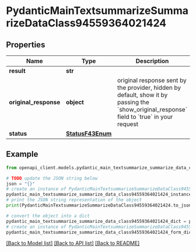 # PydanticMainTextsummarizeSummarizeDataClass94559364021424


## Properties

Name | Type | Description | Notes
------------ | ------------- | ------------- | -------------
**result** | **str** |  | 
**original_response** | **object** | original response sent by the provider, hidden by default, show it by passing the &#x60;show_original_response&#x60; field to &#x60;true&#x60; in your request | [optional] 
**status** | [**StatusF43Enum**](StatusF43Enum.md) |  | 

## Example

```python
from openapi_client.models.pydantic_main_textsummarize_summarize_data_class94559364021424 import PydanticMainTextsummarizeSummarizeDataClass94559364021424

# TODO update the JSON string below
json = "{}"
# create an instance of PydanticMainTextsummarizeSummarizeDataClass94559364021424 from a JSON string
pydantic_main_textsummarize_summarize_data_class94559364021424_instance = PydanticMainTextsummarizeSummarizeDataClass94559364021424.from_json(json)
# print the JSON string representation of the object
print(PydanticMainTextsummarizeSummarizeDataClass94559364021424.to_json())

# convert the object into a dict
pydantic_main_textsummarize_summarize_data_class94559364021424_dict = pydantic_main_textsummarize_summarize_data_class94559364021424_instance.to_dict()
# create an instance of PydanticMainTextsummarizeSummarizeDataClass94559364021424 from a dict
pydantic_main_textsummarize_summarize_data_class94559364021424_form_dict = pydantic_main_textsummarize_summarize_data_class94559364021424.from_dict(pydantic_main_textsummarize_summarize_data_class94559364021424_dict)
```
[[Back to Model list]](../README.md#documentation-for-models) [[Back to API list]](../README.md#documentation-for-api-endpoints) [[Back to README]](../README.md)


